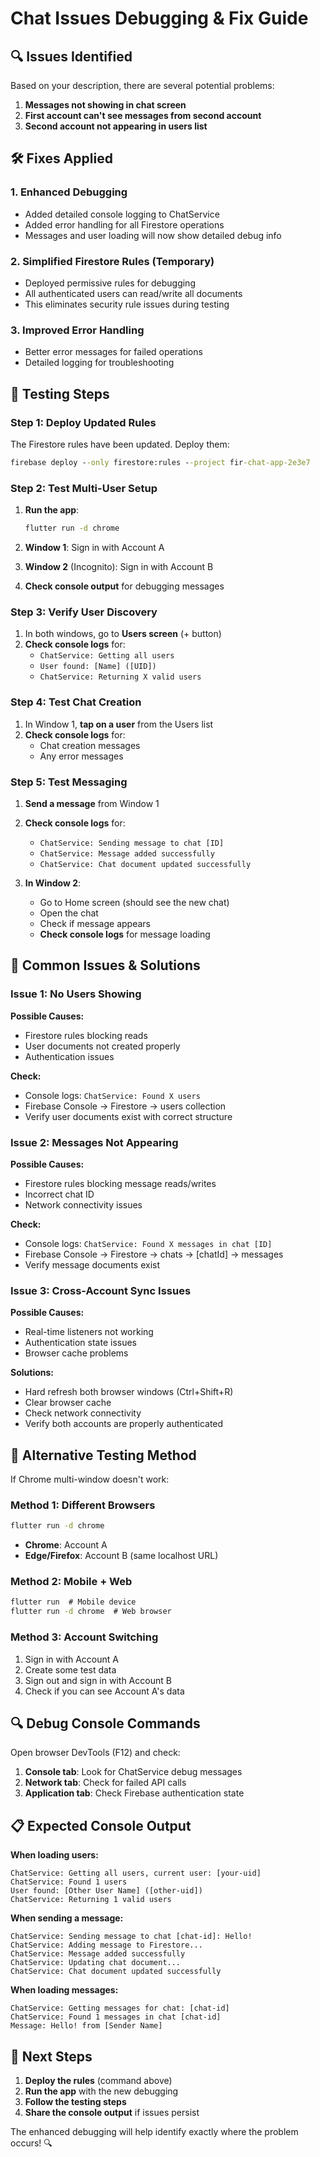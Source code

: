 # Chat Issues Debugging & Fix Guide

## 🔍 **Issues Identified**

Based on your description, there are several potential problems:

1. **Messages not showing in chat screen**
2. **First account can't see messages from second account**
3. **Second account not appearing in users list**

## 🛠️ **Fixes Applied**

### 1. **Enhanced Debugging**
- Added detailed console logging to ChatService
- Added error handling for all Firestore operations
- Messages and user loading will now show detailed debug info

### 2. **Simplified Firestore Rules (Temporary)**
- Deployed permissive rules for debugging
- All authenticated users can read/write all documents
- This eliminates security rule issues during testing

### 3. **Improved Error Handling**
- Better error messages for failed operations
- Detailed logging for troubleshooting

## 🧪 **Testing Steps**

### **Step 1: Deploy Updated Rules**
The Firestore rules have been updated. Deploy them:
```cmd
firebase deploy --only firestore:rules --project fir-chat-app-2e3e7
```

### **Step 2: Test Multi-User Setup**
1. **Run the app**:
   ```cmd
   flutter run -d chrome
   ```

2. **Window 1**: Sign in with Account A
3. **Window 2** (Incognito): Sign in with Account B
4. **Check console output** for debugging messages

### **Step 3: Verify User Discovery**
1. In both windows, go to **Users screen** (+ button)
2. **Check console logs** for:
   - `ChatService: Getting all users`
   - `User found: [Name] ([UID])`
   - `ChatService: Returning X valid users`

### **Step 4: Test Chat Creation**
1. In Window 1, **tap on a user** from the Users list
2. **Check console logs** for:
   - Chat creation messages
   - Any error messages

### **Step 5: Test Messaging**
1. **Send a message** from Window 1
2. **Check console logs** for:
   - `ChatService: Sending message to chat [ID]`
   - `ChatService: Message added successfully`
   - `ChatService: Chat document updated successfully`

3. **In Window 2**:
   - Go to Home screen (should see the new chat)
   - Open the chat
   - Check if message appears
   - **Check console logs** for message loading

## 🔧 **Common Issues & Solutions**

### **Issue 1: No Users Showing**
**Possible Causes:**
- Firestore rules blocking reads
- User documents not created properly
- Authentication issues

**Check:**
- Console logs: `ChatService: Found X users`
- Firebase Console → Firestore → users collection
- Verify user documents exist with correct structure

### **Issue 2: Messages Not Appearing**
**Possible Causes:**
- Firestore rules blocking message reads/writes
- Incorrect chat ID
- Network connectivity issues

**Check:**
- Console logs: `ChatService: Found X messages in chat [ID]`
- Firebase Console → Firestore → chats → [chatId] → messages
- Verify message documents exist

### **Issue 3: Cross-Account Sync Issues**
**Possible Causes:**
- Real-time listeners not working
- Authentication state issues
- Browser cache problems

**Solutions:**
- Hard refresh both browser windows (Ctrl+Shift+R)
- Clear browser cache
- Check network connectivity
- Verify both accounts are properly authenticated

## 📱 **Alternative Testing Method**

If Chrome multi-window doesn't work:

### **Method 1: Different Browsers**
```cmd
flutter run -d chrome
```
- **Chrome**: Account A
- **Edge/Firefox**: Account B (same localhost URL)

### **Method 2: Mobile + Web**
```cmd
flutter run  # Mobile device
flutter run -d chrome  # Web browser
```

### **Method 3: Account Switching**
1. Sign in with Account A
2. Create some test data
3. Sign out and sign in with Account B
4. Check if you can see Account A's data

## 🔍 **Debug Console Commands**

Open browser DevTools (F12) and check:

1. **Console tab**: Look for ChatService debug messages
2. **Network tab**: Check for failed API calls
3. **Application tab**: Check Firebase authentication state

## 📋 **Expected Console Output**

**When loading users:**
```
ChatService: Getting all users, current user: [your-uid]
ChatService: Found 1 users
User found: [Other User Name] ([other-uid])
ChatService: Returning 1 valid users
```

**When sending a message:**
```
ChatService: Sending message to chat [chat-id]: Hello!
ChatService: Adding message to Firestore...
ChatService: Message added successfully
ChatService: Updating chat document...
ChatService: Chat document updated successfully
```

**When loading messages:**
```
ChatService: Getting messages for chat: [chat-id]
ChatService: Found 1 messages in chat [chat-id]
Message: Hello! from [Sender Name]
```

## 🚀 **Next Steps**

1. **Deploy the rules** (command above)
2. **Run the app** with the new debugging
3. **Follow the testing steps**
4. **Share the console output** if issues persist

The enhanced debugging will help identify exactly where the problem occurs! 🔍
